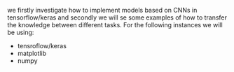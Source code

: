 

we firstly investigate how to implement models based on CNNs in tensorflow/keras and secondly we will se some examples of how to transfer the knowledge between different tasks. For the following instances we will be using:

  - tensroflow/keras
  - matplotlib
  - numpy

